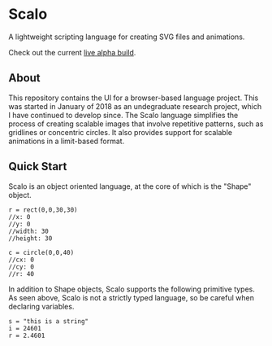 # Scalo
A lightweight scripting language for creating SVG files and animations.

Check out the current [live alpha build](https://ian-colcanon.github.io/Scalo/).

## About
This repository contains the UI for a browser-based language project. This was started in January of 2018 as an undegraduate research project, which I have continued to develop since. The Scalo language simplifies the process of creating scalable images that involve repetitive patterns, such as gridlines or concentric circles. It also provides support for scalable animations in a limit-based format.

## Quick Start
Scalo is an object oriented language, at the core of which is the "Shape" object.
```
r = rect(0,0,30,30)
//x: 0
//y: 0
//width: 30
//height: 30

c = circle(0,0,40)
//cx: 0
//cy: 0
//r: 40
```
In addition to Shape objects, Scalo supports the following primitive types. As seen above, Scalo is not a strictly typed language, so be careful when declaring variables.
```
s = "this is a string"
i = 24601
r = 2.4601
```

